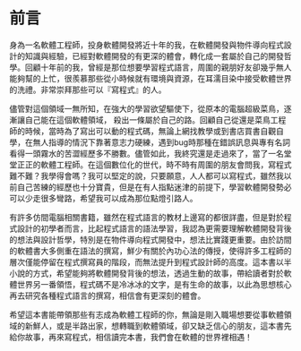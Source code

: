 # 前言


身為一名軟體工程師，投身軟體開發將近十年的我，在軟體開發與物件導向程式設計的知識與經驗，已經對軟體開發的有更深的體會，轉化成一套屬於自己的開發哲學。回顧十年前的我，曾經是那位想要學習程式語言，周圍的親朋好友卻幾乎無人能夠幫的上忙，很羨慕那些從小時候就有環境與資源，在耳濡目染中接受軟體世界的洗禮。非常崇拜那些可以『寫程式』的人。

儘管對這個領域一無所知，在強大的學習欲望驅使下，從原本的電腦超級菜鳥，逐漸讓自己能在這個軟體領域，
殺出一條屬於自己的路。回顧自己從還是菜鳥工程師的時候，當時為了寫出可以動的程式碼，無論上網找教學或到書店買書自觀自學，在無人指導的情況下靠著意志力硬練，遇到bug時那種在錯誤訊息與專有名詞看得一頭霧水的苦澀經歷多不勝數。儘管如此，我終究還是走過來了，當了一名堂堂正正的軟體工程師。在這個數位化的世代，時不時有周圍的朋友會問我，寫程式難不難？我學得會嗎？我可以堅定的說，只要願意，人人都可以寫程式，雖然我以前自己苦練的經歷也十分寶貴，但是在有人指點迷津的前提下，學習軟體開發勢必可以少走很多彎路，希望我可以成為那位點燈引路人。


有許多仿間電腦相關書籍，雖然在程式語言的教材上邊寫的都很詳盡，但是對於程式設計的初學者而言，比起程式語言的語法學習，我認為更需要理解軟體開發背後的想法與設計哲學，特別是在物件導向程式開發中，想法比實踐更重要。由於訪間的軟體書大多側重在語法的撰寫，鮮少有關於內功心法的傳授，使得許多工程師的層次僅能停留在程式撰寫員的階段，而無法提升到程式設計師的高度。這本書以半小說的方式，希望能夠將軟體開發背後的想法，透過生動的故事，帶給讀者對於軟體世界另一番領悟，程式碼不是冷冰冰的文字，是有生命的故事，以此為思想核心再去研究各種程式語言的撰寫，相信會有更深刻的體會。


希望這本書能帶領那些有志成為軟體工程師的你，無論是剛入職場想要從事軟體領域的新鮮人，或是半路出家，想轉職到軟體領域，卻又缺乏信心的朋友，這本書先給你故事，再來寫程式，相信讀完本書，我們會在軟體的世界裡相遇！